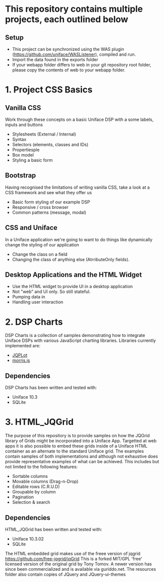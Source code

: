 # This repository contains multiple projects, each outlined below #

## Setup ##

 * This project can be synchronized using the WAS plugin (https://github.com/uniface/WASListener), compiled and run.
 * Import the data found in the exports folder
 * If your webapp folder differs to web in your git repository root folder, please copy the contents of web to your webapp folder.
 
# 1. Project  CSS Basics #

## Vanilla CSS ##

Work through these concepts on a basic Uniface DSP with a some labels, inputs and buttons

 + Stylesheets (External / Internal)
 + Syntax
 + Selectors (elements, classes and IDs)
 + Propertiesple 
 + Box model
 + Styling a basic form

## Bootstrap ##

Having recognised the limitations of writing vanilla CSS, take a look at a CSS framework and see what they offer us

 + Basic form styling of our example DSP
 + Responsive / cross browser
 + Common patterns (message, modal)

## CSS and Uniface ##

In a Uniface application we're going to want to do things like dynamically change the styling of our application

 + Change the class on a field
 + Changing the class of anything else (AtrributeOnly fields).

 ## Desktop Applications and the HTML Widget ##

  + Use the HTML widget to provide UI in a desktop application
  + Not "web" and UI only. So still stateful.
  + Pumping data in
  + Handling user interaction
  
# 2. DSP Charts #  

DSP Charts is a collection of samples demonstrating how to integrate Uniface DSPs with various JavaScript charting libraries. Libraries currently implemented are:

 * [JQPLot](http://www.jqplot.com/)
 * [morris.js](http://morrisjs.github.io/morris.js/)

## Dependencies ##

DSP Charts has been written and tested with:

 * Uniface 10.3
 * SQLite

 # 3. HTML_JQGrid #

The purpose of this repository is to provide samples on how the JQGrid library of Grids might be incorporated into a Uniface App. Targetted at web apps it is also possible to embed
these grids inside of a Uniface HTML container as an alternate to the standard Uniface grid. The examples contain samples of both implementations and although not exhaustive
does provide representative examples of what can be achieved.
This includes but not limited to the following features:

 * Sortable columns
 * Movable columns (Drag-n-Drop)
 * Editable rows (C.R.U.D)
 * Groupable by column
 * Pagination
 * Selection & search
 
## Dependencies ##

HTML_JQGrid has been written and tested with:

 * Uniface 10.3.02
 * SQLite
 

The HTML embedded grid makes use of the freee version of jqgrid  https://github.com/free-jqgrid/jqGrid
This is a forked MIT/GPL 'free' licensed version of the original grid by Tony Tomov. A newer version has since been commercialized and is available via guriddo.net.
The resources folder also contain copies of JQuery and JQuery-ui-themes
